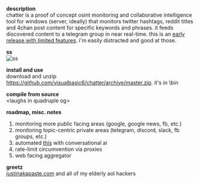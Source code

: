 **description**<br/>
chatter is a proof of concept osint monitoring and collaborative intelligence tool for windows (server, ideally) that monitors twitter hashtags, reddit titles and 4chan post content for specific keywords and phrases. it feeds discovered content to a telegram group in near real-time. this is an [early release with limited features](https://github.com/visualbasic6/subdomain-bruteforce). i'm easily distracted and good at those.

**ss**<br/>
![ss](https://github.com/visualbasic6/chatter/raw/master/ss.gif)

**install and use**<br/>
download and unzip https://github.com/visualbasic6/chatter/archive/master.zip. it's in \bin

**compile from source**<br/>
\<laughs in quadruple og\>

**roadmap, misc. notes**<br/>
1. monitoring more public facing areas (google, google news, fb, etc.)
2. monitoring topic-centric private areas (telegram, discord, slack, fb groups, etc.)
3. automated [this](https://pastebin.com/raw/irj4Fyd5) with conversational ai
4. rate-limit circumvention via proxies
5. web facing aggregator

**greetz**<br/>
[justinakapaste.com](https://justinakapaste.com) and all of my elderly aol hackers
